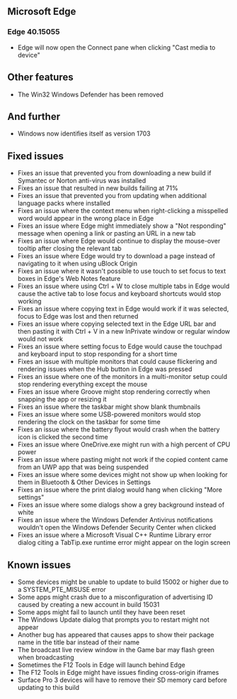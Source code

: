 ## Microsoft Edge
### Edge 40.15055
- Edge will now open the Connect pane when clicking "Cast media to device"

## Other features
- The Win32 Windows Defender has been removed

## And further
- Windows now identifies itself as version 1703

## Fixed issues
- Fixes an issue that prevented you from downloading a new build if Symantec or Norton anti-virus was installed
- Fixes an issue that resulted in new builds failing at 71%
- Fixes an issue that prevented you from updating when additional language packs where installed
- Fixes an issue where the context menu when right-clicking a misspelled word would appear in the wrong place in Edge
- Fixes an issue where Edge might immediately show a "Not responding" message when opening a link or pasting an URL in a new tab
- Fixes an issue where Edge would continue to display the mouse-over tooltip after closing the relevant tab
- Fixes an issue where Edge would try to download a page instead of navigating to it when using uBlock Origin
- Fixes an issue where it wasn't possible to use touch to set focus to text boxes in Edge's Web Notes feature
- Fixes an issue where using Ctrl + W to close multiple tabs in Edge would cause the active tab to lose focus and keyboard shortcuts would stop working
- Fixes an issue where copying text in Edge would work if it was selected, focus to Edge was lost and then returned
- Fixes an issue where copying selected text in the Edge URL bar and then pasting it with Ctrl + V in a new InPrivate window or regular window would not work
- Fixes an issue where setting focus to Edge would cause the touchpad and keyboard input to stop responding for a short time
- Fixes an issue with multiple monitors that could cause flickering and rendering issues when the Hub button in Edge was pressed
- Fixes an issue where one of the monitors in a multi-monitor setup could stop rendering everything except the mouse
- Fixes an issue where Groove might stop rendering correctly when snapping the app or resizing it
- Fixes an issue where the taskbar might show blank thumbnails
- Fixes an issue where some USB-powered monitors would stop rendering the clock on the taskbar for some time
- Fixes an issue where the battery flyout would crash when the battery icon is clicked the second time
- Fixes an issue where OneDrive.exe might run with a high percent of CPU power
- Fixes an issue where pasting might not work if the copied content came from an UWP app that was being suspended
- Fixes an issue where some devices might not show up when looking for them in Bluetooth & Other Devices in Settings
- Fixes an issue where the print dialog would hang when clicking "More settings"
- Fixes an issue where some dialogs show a grey background instead of white
- Fixes an issue where the Windows Defender Antivirus notifications wouldn't open the Windows Defender Security Center when clicked
- Fixes an issue where a Microsoft Visual C++ Runtime Library error dialog citing a TabTip.exe runtime error might appear on the login screen

## Known issues
- Some devices might be unable to update to build 15002 or higher due to a SYSTEM_PTE_MISUSE error
- Some apps might crash due to a misconfiguration of advertising ID caused by creating a new account in build 15031
- Some apps might fail to launch until they have been reset
- The Windows Update dialog that prompts you to restart might not appear
- Another bug has appeared that causes apps to show their package name in the title bar instead of their name
- The broadcast live review window in the Game bar may flash green when broadcasting
- Sometimes the F12 Tools in Edge will launch behind Edge
- The F12 Tools in Edge might have issues finding cross-origin iframes
- Surface Pro 3 devices will have to remove their SD memory card before updating to this build